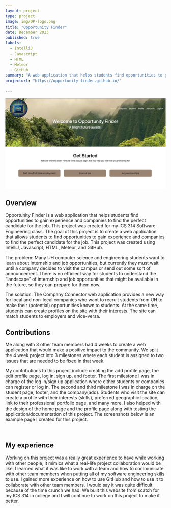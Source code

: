 ```yaml
---
layout: project
type: project
image: img/OP-logo.png
title: "Opportunity Finder"
date: December 2023
published: true
labels:
  - IntelliJ
  - Javascript
  - HTML
  - Meteor
  - GitHub
summary: "A web application that helps students find opportunities to gain experience and companies to find the perfect candidate."
projecturl: "https://opportunity-finder.github.io/"

---
```


<img class="img-fluid" src="../img/home-page-OP.png" alt="">

## Overview

Opportunity Finder is a web application that helps students find opportunities to gain experience and companies to find the perfect candidate for the job. This project was created for my ICS 314 Software Engineering class. The goal of this project is to create a web application that allows students to find opportunities to gain experience and companies to find the perfect candidate for the job. This project was created using IntelliJ, Javascript, HTML, Meteor, and GitHub.

The problem: Many UH computer science and engineering students want to learn about internship and job opportunities, but currently they must wait until a company decides to visit the campus or send out some sort of announcement. There is no efficient way for students to understand the “landscape” of internship and job opportunities that might be available in the future, so they can prepare for them now.

The solution: The Company Connector web application provides a new way for local and non-local companies who want to recruit students from UH to make their (potential) opportunities known to students. At the same time, students can create profiles on the site with their interests. The site can match students to employers and vice-versa.

## Contributions
Me along with 3 other team members had 4 weeks to create a web application that would make a positive impact to the community. We split the 4 week project into 3 milestones where each student is assigned to two issues that are needed to be fixed in that week. 

My contributions to this project include creating the add profile page, the edit profile page, log in, sign up, and footer. The first milestone I was in charge of the log in/sign up application where either students or companies can register or log in. The second and third milestone I was in charge on the student page, footer, and the company(add). Students who visit the site can create a profile with their interests (skills), preferred geographic location, link to their professional portfolio page, and many more. I also helped with the design of the home page and the profile page along with testing the application/documentation of this project. The screenshots below is an example page I created for this project.

<img class="img-fluid" src="../img/add-profile.png" alt="">

## My experience

Working on this project was a really great experience to have while working with other people, it mimics what a real-life project collaboration would be like. I learned what it was like to work with a team and how to communicate with other team members when putting all of my software engineering skills to use. I gained more experience on how to use GitHub and how to use it to collaborate with other team members. I would say it was quite difficult because of the time crunch we had. We built this website from scatch for my ICS 314 in college and I will continue to work on this project to make it better.



